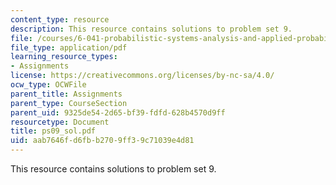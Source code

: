 ```yaml
---
content_type: resource
description: This resource contains solutions to problem set 9.
file: /courses/6-041-probabilistic-systems-analysis-and-applied-probability-spring-2006/aab7646fd6fbb2709ff39c71039e4d81_ps09_sol.pdf
file_type: application/pdf
learning_resource_types:
- Assignments
license: https://creativecommons.org/licenses/by-nc-sa/4.0/
ocw_type: OCWFile
parent_title: Assignments
parent_type: CourseSection
parent_uid: 9325de54-2d65-bf39-fdfd-628b4570d9ff
resourcetype: Document
title: ps09_sol.pdf
uid: aab7646f-d6fb-b270-9ff3-9c71039e4d81
---
```

This resource contains solutions to problem set 9.